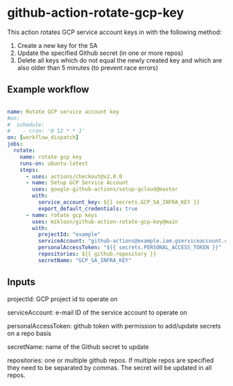 # github-action-rotate-gcp-key

This action rotates GCP service account keys in with the following method:

1. Create a new key for the SA
2. Update the specified Github secret (in one or more repos)
3. Delete all keys which do not equal the newly created key and which are also older than 5 minutes (to prevent race errors)

## Example workflow

```yaml

name: Rotate GCP service account key
#on:
#  schedule:
#    - cron: '0 12 * * 1'
on: [workflow_dispatch]
jobs:
  rotate:
    name: rotate gcp key
    runs-on: ubuntu-latest
    steps:
      - uses: actions/checkout@v2.0.0
      - name: Setup GCP Service Account
        uses: google-github-actions/setup-gcloud@master
        with:
          service_account_key: ${{ secrets.GCP_SA_INFRA_KEY }}
          export_default_credentials: true
      - name: rotate gcp keys
        uses: miklosn/github-action-rotate-gcp-key@main
        with:
          projectId: "example"
          serviceAccount: "github-actions@example.iam.gserviceaccount.com"
          personalAccessToken: "${{ secrets.PERSONAL_ACCESS_TOKEN }}"
          repositories: ${{ github.repository }}
          secretName: "GCP_SA_INFRA_KEY"
```

## Inputs


projectId: GCP project id to operate on

serviceAccount: e-mail ID of the service account to operate on

personalAccessToken: github token with permission to add/update secrets on a repo basis

secretName: name of the Github secret to update

repositories: one or multiple github repos. If multiple repos are specified they need to be separated by commas. 
The secret will be updated in all repos.

